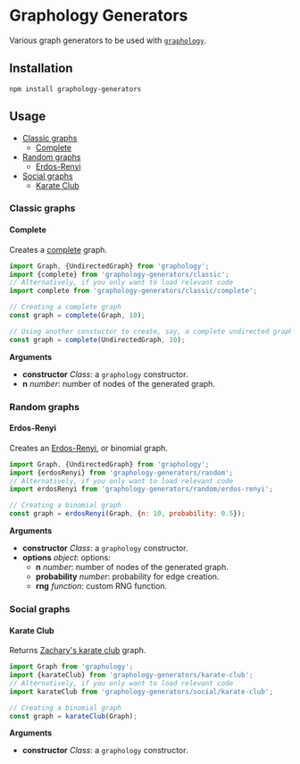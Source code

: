 # Graphology Generators

Various graph generators to be used with [`graphology`](https://graphology.github.io).

## Installation

```
npm install graphology-generators
```

## Usage

* [Classic graphs](#classic-graphs)
  - [Complete](#complete)
* [Random graphs](#random-graphs)
  - [Erdos-Renyi](#erdos-renyi)
* [Social graphs](#social-graphs)
  - [Karate Club](#karate-club)

### Classic graphs

#### Complete

Creates a [complete](https://en.wikipedia.org/wiki/Complete_graph) graph. 

```js
import Graph, {UndirectedGraph} from 'graphology';
import {complete} from 'graphology-generators/classic';
// Alternatively, if you only want to load relevant code
import complete from 'graphology-generators/classic/complete';

// Creating a complete graph
const graph = complete(Graph, 10);

// Using another constuctor to create, say, a complete undirected graph
const graph = complete(UndirectedGraph, 10);
```

**Arguments**

* **constructor** *Class*: a `graphology` constructor.
* **n** *number*: number of nodes of the generated graph.

### Random graphs

#### Erdos-Renyi

Creates an [Erdos-Renyi](https://en.wikipedia.org/wiki/Erd%C5%91s%E2%80%93R%C3%A9nyi_model), or binomial graph.

```js
import Graph, {UndirectedGraph} from 'graphology';
import {erdosRenyi} from 'graphology-generators/random';
// Alternatively, if you only want to load relevant code
import erdosRenyi from 'graphology-generators/random/erdos-renyi';

// Creating a binomial graph
const graph = erdosRenyi(Graph, {n: 10, probability: 0.5});
```

**Arguments**

* **constructor** *Class*: a `graphology` constructor.
* **options** *object*: options:
  - **n** *number*: number of nodes of the generated graph.
  - **probability** *number*: probability for edge creation.
  - **rng** *function*: custom RNG function.

### Social graphs

#### Karate Club

Returns [Zachary's karate club](https://en.wikipedia.org/wiki/Zachary%27s_karate_club) graph.

```js
import Graph from 'graphology';
import {karateClub} from 'graphology-generators/karate-club';
// Alternatively, if you only want to load relevant code
import karateClub from 'graphology-generators/social/karate-club';

// Creating a binomial graph
const graph = karateClub(Graph);
```

**Arguments**

* **constructor** *Class*: a `graphology` constructor.
